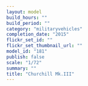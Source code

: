 ```yaml
---
layout: model
build_hours: ""
build_period: ""
category: "militaryvehicles"
completion_date: "2015"
flickr_set_id: ""
flickr_set_thumbnail_url: ""
model_id: "181"
publish: false
scale: "1/72"
summary: ""
title: "Churchill Mk.III"
---
```



